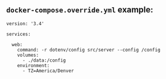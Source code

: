 ## `docker-compose.override.yml` example:

```
version: '3.4'

services:

  web:
    command: -r dotenv/config src/server --config /config
    volumes:
      - ./data:/config
    environment:
      - TZ=America/Denver
```